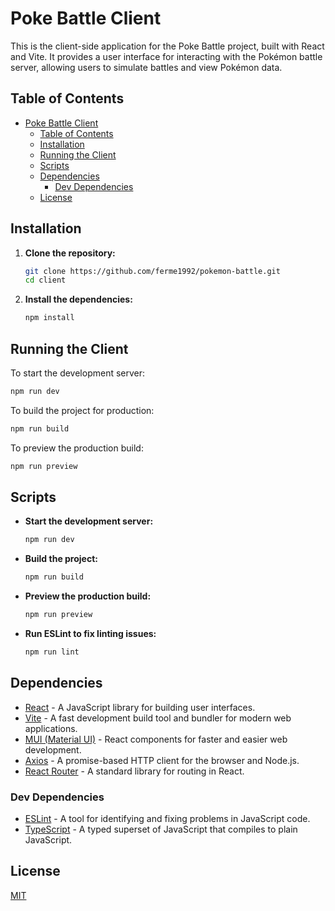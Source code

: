 
# Poke Battle Client

This is the client-side application for the Poke Battle project, built with React and Vite. It provides a user interface for interacting with the Pokémon battle server, allowing users to simulate battles and view Pokémon data.

## Table of Contents

- [Poke Battle Client](#poke-battle-client)
  - [Table of Contents](#table-of-contents)
  - [Installation](#installation)
  - [Running the Client](#running-the-client)
  - [Scripts](#scripts)
  - [Dependencies](#dependencies)
    - [Dev Dependencies](#dev-dependencies)
  - [License](#license)

## Installation

1. **Clone the repository:**

   ```bash
   git clone https://github.com/ferme1992/pokemon-battle.git
   cd client
   ```

2. **Install the dependencies:**

   ```bash
   npm install
   ```

## Running the Client

To start the development server:

```bash
npm run dev
```

To build the project for production:

```bash
npm run build
```

To preview the production build:

```bash
npm run preview
```

## Scripts

- **Start the development server:**

  ```bash
  npm run dev
  ```

- **Build the project:**

  ```bash
  npm run build
  ```

- **Preview the production build:**

  ```bash
  npm run preview
  ```

- **Run ESLint to fix linting issues:**

  ```bash
  npm run lint
  ```

## Dependencies

- [React](https://reactjs.org/) - A JavaScript library for building user interfaces.
- [Vite](https://vitejs.dev/) - A fast development build tool and bundler for modern web applications.
- [MUI (Material UI)](https://mui.com/) - React components for faster and easier web development.
- [Axios](https://axios-http.com/) - A promise-based HTTP client for the browser and Node.js.
- [React Router](https://reactrouter.com/) - A standard library for routing in React.

### Dev Dependencies

- [ESLint](https://eslint.org/) - A tool for identifying and fixing problems in JavaScript code.
- [TypeScript](https://www.typescriptlang.org/) - A typed superset of JavaScript that compiles to plain JavaScript.

## License

[MIT](https://choosealicense.com/licenses/mit/)
